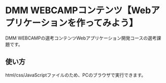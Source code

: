 # DMM WEBCAMPコンテンツ【Webアプリケーションを作ってみよう】
DMM WEBCAMPの選考コンテンツWebアプリケーション開発コースの選考課題です。
## 使い方
html/css/JavaScriptファイルのため、PCのブラウザで実行できます。
